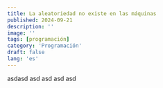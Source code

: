 ```yaml
---
title: La aleatoriedad no existe en las máquinas
published: 2024-09-21
description: ''
image: ''
tags: [programación]
category: 'Programación'
draft: false 
lang: 'es'
---
```





[](img/aleatoriedad.png)


asdasd
asd
asd
asd
asd


[](img/aleatoriedad2.png)